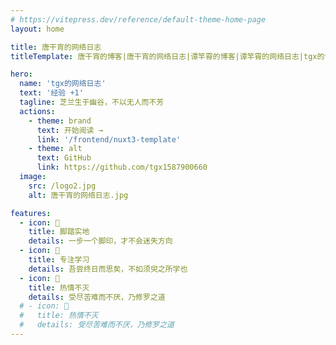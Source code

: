 ```yaml
---
# https://vitepress.dev/reference/default-theme-home-page
layout: home

title: 唐干宵的网络日志
titleTemplate: 唐干宵的博客|唐干宵的网络日志|谭竿霄的博客|谭竿霄的网络日志|tgx的博客|tgx的网络日志|使用 vitepress 搭建的个人博客

hero:
  name: 'tgx的网络日志'
  text: '经验 +1'
  tagline: 芝兰生于幽谷，不以无人而不芳
  actions:
    - theme: brand
      text: 开始阅读 →
      link: '/frontend/nuxt3-template'
    - theme: alt
      text: GitHub
      link: https://github.com/tgx1587900660
  image:
    src: /logo2.jpg
    alt: 唐干宵的网络日志.jpg

features:
  - icon: 🙈
    title: 脚踏实地
    details: 一步一个脚印，才不会迷失方向
  - icon: 🙉
    title: 专注学习
    details: 吾尝终日而思矣，不如须臾之所学也
  - icon: 🙊
    title: 热情不灭
    details: 受尽苦难而不厌，乃修罗之道
  # - icon: 🙊
  #   title: 热情不灭
  #   details: 受尽苦难而不厌，乃修罗之道
---
```


<style>
:root {
  --vp-home-hero-name-color: transparent;
  --vp-home-hero-name-background: -webkit-linear-gradient(120deg, #bd34fe 30%, #41d1ff);
  --vp-home-hero-image-background-image: linear-gradient(-45deg, #bd34fe 50%, #47caff 50%);
  --vp-home-hero-image-filter: blur(44px);
}

.image-container .image-src {
  border-radius: 10%;
}

@media (min-width: 640px) {
  :root {
    --vp-home-hero-image-filter: blur(56px);
  }
}

@media (min-width: 960px) {
  :root {
    --vp-home-hero-image-filter: blur(68px);
  }
}
</style>
